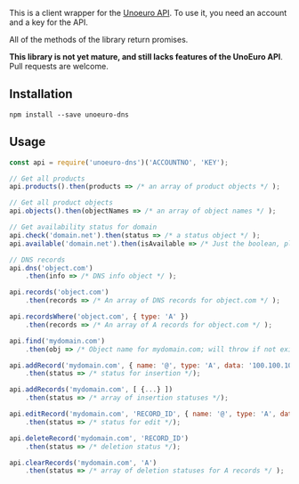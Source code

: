 This is a client wrapper for the [Unoeuro API](https://www.unoeuro.com/docs/api.php). To use it, you need
an account and a key for the API.

All of the methods of the library return promises.

**This library is not yet mature, and still lacks features of the UnoEuro API**. Pull requests are welcome.

## Installation

```
npm install --save unoeuro-dns
```

## Usage

```javascript
const api = require('unoeuro-dns')('ACCOUNTNO', 'KEY');

// Get all products
api.products().then(products => /* an array of product objects */ );

// Get all product objects
api.objects().then(objectNames => /* an array of object names */ );

// Get availability status for domain
api.check('domain.net').then(status => /* a status object */ );
api.available('domain.net').then(isAvailable => /* Just the boolean, please */ );

// DNS records
api.dns('object.com')
	.then(info => /* DNS info object */ );

api.records('object.com')
	.then(records => /* An array of DNS records for object.com */ );

api.recordsWhere('object.com', { type: 'A' })
	.then(records => /* An array of A records for object.com */ );

api.find('mydomain.com')
	.then(obj => /* Object name for mydomain.com; will throw if not existing */);

api.addRecord('mydomain.com', { name: '@', type: 'A', data: '100.100.100.100', ttl: 600, priority: 0 })
	.then(status => /* status for insertion */);

api.addRecords('mydomain.com', [ {...} ])
	.then(status => /* array of insertion statuses */);

api.editRecord('mydomain.com', 'RECORD_ID', { name: '@', type: 'A', data: '100.100.100.100', ttl: 600, priority: 0 })
	.then(status => /* status for edit */);

api.deleteRecord('mydomain.com', 'RECORD_ID')
	.then(status => /* deletion status */);

api.clearRecords('mydomain.com', 'A')
	.then(status => /* array of deletion statuses for A records */ );
```